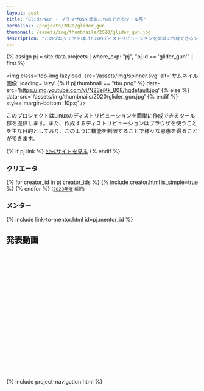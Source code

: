 ```yaml
---
layout: post
title: "GliderGun - ブラウザOSを簡単に作成できるツール郡"
permalink: /projects/2020/glider_gun
thumbnail: /assets/img/thumbnails/2020/glider_gun.jpg
description: "このプロジェクトはLinuxのディストリビューションを簡単に作成できるツール郡を提供します。また、作成するディストリビューションはブラウザを使うことを主な目的としており、このように機能を制限することで様々な恩恵を得ることができます。"
---
```


{% assign pj = site.data.projects | where_exp: "pj", "pj.id == 'glider_gun'" | first %}

<img class='top-img lazyload' src='/assets/img/spinner.svg' alt='サムネイル画像' loading='lazy'
{% if pj.thumbnail == "tbu.png" %} data-src='https://img.youtube.com/vi/N23eiKk_808/hqdefault.jpg'
{% else %}                         data-src='/assets/img/thumbnails/2020/glider_gun.jpg'
{% endif %}                        style='margin-bottom: 10px;' />

このプロジェクトはLinuxのディストリビューションを簡単に作成できるツール郡を提供します。また、作成するディストリビューションはブラウザを使うことを主な目的としており、このように機能を制限することで様々な恩恵を得ることができます。

{% if pj.link %}
<a href="{{ pj.link }}" target="_blank" class="button">公式サイトを見る</a>
{% endif %}

### クリエータ
<p>
{% for creator_id in pj.creator_ids %}
  {% include creator.html is_simple=true %}
{% endfor %}
<small>(<a href='/projects/2020'>2020年度</a> 採択)</small>
</p>

### メンター
<p>{% include link-to-mentor.html id=pj.mentor_id %}</p>

## 発表動画
<div class="youtube">
  <iframe width="560" height="315" class="lazyload" data-src="https://www.youtube.com/embed/N23eiKk_808?rel=0" frameborder="0" allowfullscreen=""></iframe>
</div>

{% include project-navigation.html %}

